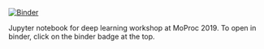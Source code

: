 [![Binder](https://mybinder.org/badge_logo.svg)](https://mybinder.org/v2/gh/maetshju/moproc2019_deep_learning_workshop/master)

Jupyter notebook for deep learning workshop at MoProc 2019. To open in binder, click on the binder badge at the top.
